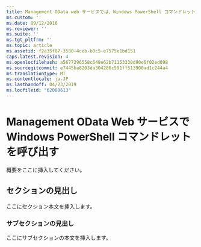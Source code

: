 ```yaml
---
title: Management OData web サービスでは、Windows PowerShell コマンドレットを呼び出す |Microsoft Docs
ms.custom: ''
ms.date: 09/12/2016
ms.reviewer: ''
ms.suite: ''
ms.tgt_pltfrm: ''
ms.topic: article
ms.assetid: f2a35f87-3580-4ceb-b0c5-e7575e1bd151
caps.latest.revision: 4
ms.openlocfilehash: a5677296558c648e62b71153330d90e6f02ed098
ms.sourcegitcommit: e7445ba8203da304286c591ff513900ad1c244a4
ms.translationtype: MT
ms.contentlocale: ja-JP
ms.lasthandoff: 04/23/2019
ms.locfileid: "62080613"
---
```

# <a name="invoking-windows-powershell-cmdlets-with-management-odata-web-services"></a>Management OData Web サービスで Windows PowerShell コマンドレットを呼び出す

概要をここに挿入してください。

## <a name="section-heading"></a>セクションの見出し

ここにセクション本文を挿入します。

### <a name="subsection-heading"></a>サブセクションの見出し

ここにサブセクションの本文を挿入します。